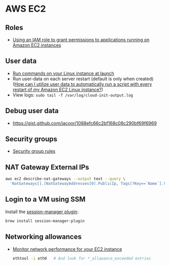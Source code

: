 # AWS EC2

## Roles

* [Using an IAM role to grant permissions to applications running on Amazon EC2 instances](https://docs.aws.amazon.com/IAM/latest/UserGuide/id_roles_use_switch-role-ec2.html)

## User data

* [Run commands on your Linux instance at launch](https://docs.aws.amazon.com/AWSEC2/latest/UserGuide/user-data.html)
* Run user-data on each server restart (default is only when created) ([How can I utilize user data to automatically run a script with every restart of my Amazon EC2 Linux instance?](https://aws.amazon.com/premiumsupport/knowledge-center/execute-user-data-ec2/))
* View logs: `sudo tail -f /var/log/cloud-init-output.log`

## Debug user data

* <https://gist.github.com/jacoor/1088efc66c2bf168c08c290bf69f6969>

## Security groups

* [Security group rules](https://docs.aws.amazon.com/AWSEC2/latest/UserGuide/security-group-rules.html)

## NAT Gateway External IPs

```bash
aws ec2 describe-nat-gateways --output text --query \
  'NatGateways[].[NatGatewayAddresses[0].PublicIp, Tags[?Key==`Name`].Value | [0]]' | sort
```

## Login to a VM using SSM

Install the [session-manager plugin](https://formulae.brew.sh/cask/session-manager-plugin):

```bash
brew install session-manager-plugin
```

## Networking allowances

* [Monitor network performance for your EC2 instance](https://docs.aws.amazon.com/AWSEC2/latest/UserGuide/monitoring-network-performance-ena.html)

  ```bash
  ethtool -i eth0   # And look for *_allowance_exceeded entries
  ```